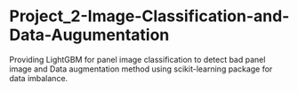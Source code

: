 # Project_2-Image-Classification-and-Data-Augumentation
Providing LightGBM for panel image classification to detect bad panel image and Data augmentation method using scikit-learning package for data imbalance.
